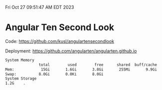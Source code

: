 Fri Oct 27 09:51:47 AM EDT 2023

# Angular Ten Second Look

Code: https://github.com/kusl/angulartensecondlook

Deployment: https://github.com/angularten/angularten.github.io

```bash
System Memory
               total        used        free      shared  buff/cache   available
Mem:            15Gi       1.6Gi       3.8Gi       255Mi       9.9Gi        13Gi
Swap:          8.0Gi       0.0Ki       8.0Gi
System Storage
1.2G	.
```
